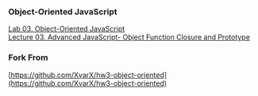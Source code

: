 ### Object-Oriented JavaScript
[Lab 03. Object-Oriented JavaScript](http://my.ss.sysu.edu.cn/wiki/display/SPSP/Lab+03.+Object-Oriented+JavaScript)   
[Lecture 03. Advanced JavaScript- Object Function Closure and Prototype](http://my.ss.sysu.edu.cn/wiki/display/SPSP/Lecture+04.+Asynchronous+JavaScript)


### Fork From
[https://github.com/XvarX/hw3-object-oriented](https://github.com/XvarX/hw3-object-oriented)